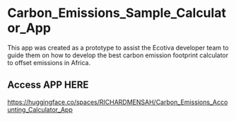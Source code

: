 # Carbon_Emissions_Sample_Calculator_App
This app was created as a prototype to assist the Ecotiva developer team to guide them on how to develop the best carbon emission footprint calculator to offset  emissions in Africa.

## Access APP HERE
https://huggingface.co/spaces/RICHARDMENSAH/Carbon_Emissions_Accounting_Calculator_App
